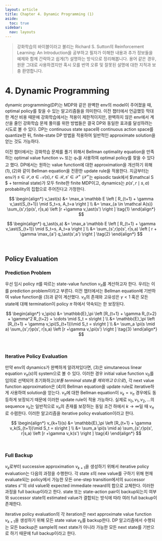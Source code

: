 ```yaml
---
layout: article
title: Chapter 4. Dynamic Programming (1)
aside:
  toc: true
sidebar:
  nav: layouts
---
```


> 강화학습의 바이블이라고 불리는 Richard S. Sutton의 Reinforcement Learning: An Introduction을 공부하고 필자가 이해한 내용과 추가 정보들을 예제와 함께 간략하고 쉽게(?) 설명하는 방식으로 정리해봅니다. 용어 같은 경우, 원문 그대로 사용하겠지만 혹시 모를 번역 오류 및 잘못된 설명에 대한 지적과 보충 환영합니다. 

# 4. Dynamic Programming
dynamic programming(DP)는 MDP와 같은 완벽한 env의 model이 주어졌을 때, optimal policy를 찾을 수 있는 알고리즘들을 의미한다. 이전 챕터에서 언급했듯 막대한 계산 비용 때문에 강화학습에서는 적용이 제한적이지만, 완벽하지 않은 env에서 계산을 줄인 강화학습 문제 풀이를 위한 방법들은 결국 DP와 동일한 효과를 달성하려는 시도로 볼 수 있다. DP는 continuous state space와 continuous action space를 quantize한 뒤, finite-state DP 방법을 적용하여 일반적인 approximate solution을 얻는 것도 가능하다. 

이전 챕터에서는 강화학습 문제를 풀기 위해서 Bellman optimality equation을 만족하는 optimal value function $v_\ast$ 또는 $q_\ast$을 사용하여 optimal policy를 찾을 수 있다고 했다. DP에서는 원하는 value function에 대한 approximation을 개선하기 위해 $(1),(2)$와 같이 Bellman equation을 전환한 update rule을 적용한다. 지금부터는 env가 $s \in \mathcal{S}, a \in \mathcal{A}(s), r \in \mathcal {R}, s' \in \mathcal {S^+}$ ($\mathcal {S^+}$는 episodic task에서 $\mathcal S $ + terminal state)가 모두 finite한 finite MDP이고, dynamics는 $p(s', r \mid s,a)$ probability의 집합으로 주어진다고 가정한다. 

$$ \begin{align*} v_\ast(s) 
&= \max_a \mathbb E \left [ R_{t+1} + \gamma v_\ast(S_{t+1}) \mid S_t=s, A_t=a  \right ] \\ 
&= \max_{a \in \mathcal A(s)} \sum_{s',r}p(s', r|s,a) \left [r +\gamma v_\ast(s') \right ] \tag{1} \end{align*} $$

$$ \begin{align*} q_\ast(s,a) &= \max_a \mathbb E \left [ R_{t+1} + \gamma v_\ast(S_{t+1}) \mid S_t=s, A_t=a  \right ] \\ 
&= \sum_{s',r}p(s', r|s,a) \left [ r + \gamma \max_{a'} q_\ast(s',a') \right ] \tag{2} \end{align*} $$

<br/>

## Policy Evaluation
### Prediction Problem
우선 임시 policy $\pi$를 따르는 state-value function $v_\pi$를 계산하고자 한다. 우리는 이를 prediction problem이라고 부른다. 
이전 챕터에서는 Bellman equation에 기반하여 value function을 $(3)$과 같이 계산했다. $v_\pi$의 존재와 고유성은 $\gamma < 1$ 혹은 모든 state에 대해 termination이 policy $\pi$ 하에서 약속되는 한 보장된다. 

$$ \begin{align*} v_\pi(s) &= \mathbb{E}_\pi \left [R_{t+1} + \gamma R_{t+2} + \gamma^2 R_{t+2} + \cdots \mid S_t = s\right ] \\
&= \mathbb{E}_\pi \left [R_{t+1} + \gamma v_\pi(S_{t+1})\mid S_t = s\right ] \\
&= \sum_a \pi(s \mid a) \sum_{s',r}p(s', r|s,a) \left [r +\gamma v_\pi(s') \right ] \tag{3} \end{align*} $$

<br/>

### Iterative Policy Evaluation
만약 env의 dynamics가 완벽하게 알려져있다면, $(3)$은 simutaneous linear equation $v_\pi(s)$의 system으로 볼 수 있다. 이러한 경우 initial value function $v_0$를 임의로 선택되어 초기화하고(*보통 terminal state를 제외하고 0으로*), 각 next value function approximation은 $(4)$의 Bellman equation을 update rule로 iterative하게 사용하여 solution을 얻는다. $v_\pi$에 대한 Bellman equation이 $v_k = v_\pi$ 경우에도 동등하게 보장되기 때문에 이러한 update rule이 적용 가능하다. 실제로 $v_0, v_1, v_2, \ldots$의 sequence $v_k$는 일반적으로 $v_\pi$의 존재를 보장하는 동일 조건 하에서 $k \rightarrow \infty$일 때 $v_\pi$로 수렴한다. 이러한 알고리즘을 iterative policy evaluation이라고 한다. 

$$ \begin{align*} v_{k+1}(s) &= \mathbb{E}_\pi \left [R_{t+1} + \gamma v_k(S_{t+1})\mid S_t = s\right ] \\
&= \sum_a \pi(s \mid a) \sum_{s',r}p(s', r|s,a) \left [r +\gamma v_k(s') \right ] \tag{4} \end{align*} $$

<br/>

### Full Backup
$v_k$로부터 successive approximation $v_{k+1}$을 생성하기 위해서 iterative policy evaluation는 다음의 과정을 수행한다. 각 state $s$의 new value를 구하기 위해 현재 evaluate되는 policy에서 가능한 모든 one-step transition에서의 successor states $s'$'의 old value와 expected immediate reward의 합으로 교체한다. 이러한 과정을 full backup이라고 한다. state 또는 state-action pair이 backup되는지 여부와 successor state의 estimated value가 결합되는 방식에 따라 여러 full backup이 존재한다. 

iterative policy evaluation의 각 iteration은 next approximate value function $v_{k+1}$을 생성하기 위해 모든 state value $v_k$를 backup한다. DP 알고리즘에서 수행되는 모든 backup은 sample의 next state가 아니라 가능한 모든 next state를 기반으로 하기 때문에 full backup이라고 한다. 
